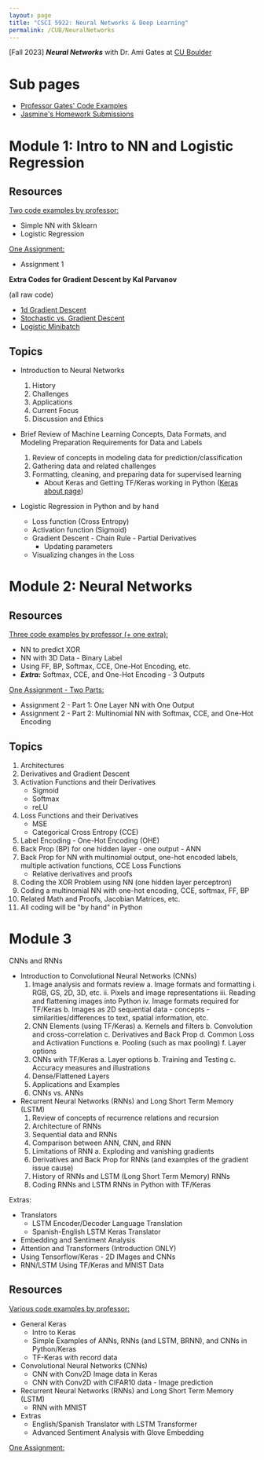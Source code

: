 ```yaml
---
layout: page
title: "CSCI 5922: Neural Networks & Deep Learning"
permalink: /CUB/NeuralNetworks
---
```


[Fall 2023] ***Neural Networks*** with Dr. Ami Gates at [CU Boulder](../../CUB.md)

# Sub pages

- [Professor Gates' Code Examples](Prof-Code-Ex.md)
- [Jasmine's Homework Submissions](JK-HW.md)

# Module 1: Intro to NN and Logistic Regression

## Resources
[Two code examples by professor:](Prof-Code-Ex.md#module-1) 

- Simple NN with Sklearn
- Logistic Regression

[One Assignment:](JK-HW.md#module-1) 

- Assignment 1

**Extra Codes for Gradient Descent by Kal Parvanov**

(all raw code)

- [1d Gradient Descent](kal-presentation_Grdnt-dscnt/1d_GD-raw.html)
- [Stochastic vs. Gradient Descent](kal-presentation_Grdnt-dscnt/SGDvsGD-raw.html)
- [Logistic Minibatch](kal-presentation_Grdnt-dscnt/Logistic_minibatch-raw.html)

## Topics
- Introduction to Neural Networks
    1. History
    2. Challenges
    3. Applications
    4. Current Focus
    5. Discussion and Ethics

- Brief Review of Machine Learning Concepts, Data Formats, and Modeling Preparation Requirements for Data and Labels
    1. Review of concepts in modeling data for prediction/classification
    2. Gathering data and related challenges
    3. Formatting, cleaning, and preparing data for supervised learning
        - About Keras and Getting TF/Keras working in Python ([Keras about page](https://keras.io/about/))

- Logistic Regression in Python and by hand
    - Loss function (Cross Entropy)
    - Activation function (Sigmoid)
    - Gradient Descent - Chain Rule - Partial Derivatives
        - Updating parameters
    - Visualizing changes in the Loss

# Module 2: Neural Networks

## Resources
[Three code examples by professor (+ one extra):](Prof-Code-Ex.md#module-2) 

- NN to predict XOR 
- NN with 3D Data - Binary Label
- Using FF, BP, Softmax, CCE, One-Hot Encoding, etc.
- ***Extra:*** Softmax, CCE, and One-Hot Encoding - 3 Outputs

[One Assignment - Two Parts:](JK-HW.md#module-2) 

- Assignment 2 - Part 1: One Layer NN with One Output
- Assignment 2 - Part 2: Multinomial NN with Softmax, CCE, and One-Hot Encoding

## Topics

1. Architectures
2. Derivatives and Gradient Descent
3. Activation Functions and their Derivatives
    - Sigmoid
    - Softmax
    - reLU
4. Loss Functions and their Derivatives
    - MSE
    - Categorical Cross Entropy (CCE)
5. Label Encoding - One-Hot Encoding (OHE)
6. Back Prop (BP) for one hidden layer - one output - ANN
7. Back Prop for NN with multinomial output, one-hot encoded labels, multiple activation functions, CCE Loss Functions
    - Relative derivatives and proofs
8. Coding the XOR Problem using NN (one hidden layer perceptron)
9. Coding a multinomial NN with one-hot encoding, CCE, softmax, FF, BP
10. Related Math and Proofs, Jacobian Matrices, etc.
11. All coding will be "by hand" in Python

# Module 3

CNNs and RNNs

- Introduction to Convolutional Neural Networks (CNNs)
    1. Image analysis and formats review
        a. Image formats and formatting
            i. RGB, GS, 2D, 3D, etc.
            ii. Pixels and image representations
            iii. Reading and flattening images into Python
            iv. Image formats required for TF/Keras
        b. Images as 2D sequential data - concepts - similarities/differences to text, spatial information, etc.
    2. CNN Elements (using TF/Keras)
        a. Kernels and filters
        b. Convolution and cross-correlation
        c. Derivatives and Back Prop
        d. Common Loss and Activation Functions
        e. Pooling (such as max pooling)
        f. Layer options
    3. CNNs with TF/Keras
        a. Layer options
        b. Training and Testing
        c. Accuracy measures and illustrations
    4. Dense/Flattened Layers
    5. Applications and Examples
    6. CNNs vs. ANNs
- Recurrent Neural Networks (RNNs) and Long Short Term Memory (LSTM)
    1. Review of concepts of recurrence relations and recursion
    2. Architecture of RNNs
    3. Sequential data and RNNs
    4. Comparison between ANN, CNN, and RNN
    5. Limitations of RNN
        a. Exploding and vanishing gradients
    6. Derivatives and Back Prop for RNNs (and examples of the gradient issue cause)
    7. History of RNNs and LSTM (Long Short Term Memory) RNNs
    8. Coding RNNs and LSTM RNNs in Python with TF/Keras

Extras:

- Translators
    - LSTM Encoder/Decoder Language Translation
    - Spanish-English LSTM Keras Translator
- Embedding and Sentiment Analysis
- Attention and Transformers (Introduction ONLY)
- Using Tensorflow/Keras - 2D IMages and CNNs
- RNN/LSTM Using TF/Keras and MNIST Data


## Resources
[Various code examples by professor:](Prof-Code-Ex.md#module-3) 

- General Keras
    - Intro to Keras 
    - Simple Examples of ANNs, RNNs (and LSTM, BRNN), and CNNs in Python/Keras 
    - TF-Keras with record data 
- Convolutional Neural Networks (CNNs)
    - CNN with Conv2D Image data in Keras 
    - CNN with Conv2D with CIFAR10 data - Image prediction
- Recurrent Neural Networks (RNNs) and Long Short Term Memory (LSTM)
    - RNN with MNIST 
- Extras
    - English/Spanish Translator with LSTM Transformer 
    - Advanced Sentiment Analysis with Glove Embedding 

[One Assignment:](JK-HW.md#module-3) 